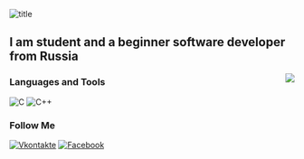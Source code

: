 ![title](https://user-images.githubusercontent.com/78896451/111446734-c4c55480-871d-11eb-928e-84fd68e5ab9b.png)

## I am student and a beginner software developer from Russia

<img align='right' src="https://github-readme-stats.vercel.app/api?username=konsilerinos&show_icons=true&theme=tokyonight">

### Languages and Tools

![C](https://img.shields.io/badge/-C-0B2639?style=for-the-badge&logo=C&logoColor=2795E2)
![C++](https://img.shields.io/badge/-C++-0B2639?style=for-the-badge&logo=C%2b%2b&logoColor=2795E2)

### Follow Me

[![Vkontakte](https://img.shields.io/badge/-Vkontakte-0B2639?style=for-the-badge&logo=Vk&logoColor=2795E2)](https://vk.com/konsilerin)
[![Facebook](https://img.shields.io/badge/-Facebook-0B2639?style=for-the-badge&logo=Facebook&logoColor=2795E2)](https://www.facebook.com/profile.php?id=100015246523050)
